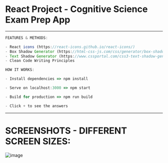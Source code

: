 # React Project - Cognitive Science Exam Prep App

<hr>

```ts
FEATURES & METHODS:

- React icons (https://react-icons.github.io/react-icons/) 
- Box Shadow Generator (https://html-css-js.com/css/generator/box-shadow/)
- Text Shadow Generator (https://www.cssportal.com/css3-text-shadow-generator/)
- Clean Code Writing Principles
```

```ts
HOW IT WORKS:

- Install dependencies => npm install

- Serve on localhost:3000 => npm start

- Build for production => npm run build

- Click + to see the answers
```

<hr>

# SCREENSHOTS - DIFFERENT SCREEN SIZES:
![image](https://user-images.githubusercontent.com/90147636/189540316-331b0bb1-89fb-46f3-bb95-bf8616f5639c.png)


